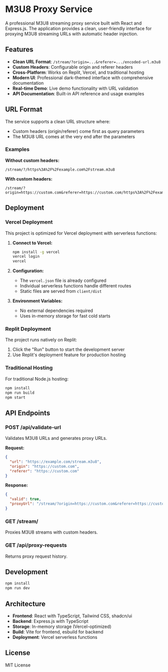 # M3U8 Proxy Service

A professional M3U8 streaming proxy service built with React and Express.js. The application provides a clean, user-friendly interface for proxying M3U8 streaming URLs with automatic header injection.

## Features

- **Clean URL Format**: `/stream/?origin=...&referer=.../encoded-url.m3u8`
- **Custom Headers**: Configurable origin and referer headers
- **Cross-Platform**: Works on Replit, Vercel, and traditional hosting
- **Modern UI**: Professional dark-themed interface with comprehensive documentation
- **Real-time Demo**: Live demo functionality with URL validation
- **API Documentation**: Built-in API reference and usage examples

## URL Format

The service supports a clean URL structure where:
- Custom headers (origin/referer) come first as query parameters
- The M3U8 URL comes at the very end after the parameters

### Examples

**Without custom headers:**
```
/stream/?/https%3A%2F%2Fexample.com%2Fstream.m3u8
```

**With custom headers:**
```
/stream/?origin=https://custom.com&referer=https://custom.com/https%3A%2F%2Fexample.com%2Fstream.m3u8
```

## Deployment

### Vercel Deployment

This project is optimized for Vercel deployment with serverless functions:

1. **Connect to Vercel:**
   ```bash
   npm install -g vercel
   vercel login
   vercel
   ```

2. **Configuration:**
   - The `vercel.json` file is already configured
   - Individual serverless functions handle different routes
   - Static files are served from `client/dist`

3. **Environment Variables:**
   - No external dependencies required
   - Uses in-memory storage for fast cold starts

### Replit Deployment

The project runs natively on Replit:

1. Click the "Run" button to start the development server
2. Use Replit's deployment feature for production hosting

### Traditional Hosting

For traditional Node.js hosting:

```bash
npm install
npm run build
npm start
```

## API Endpoints

### POST /api/validate-url
Validates M3U8 URLs and generates proxy URLs.

**Request:**
```json
{
  "url": "https://example.com/stream.m3u8",
  "origin": "https://custom.com",
  "referer": "https://custom.com"
}
```

**Response:**
```json
{
  "valid": true,
  "proxyUrl": "/stream/?origin=https://custom.com&referer=https://custom.com/https%3A%2F%2Fexample.com%2Fstream.m3u8"
}
```

### GET /stream/
Proxies M3U8 streams with custom headers.

### GET /api/proxy-requests
Returns proxy request history.

## Development

```bash
npm install
npm run dev
```

## Architecture

- **Frontend**: React with TypeScript, Tailwind CSS, shadcn/ui
- **Backend**: Express.js with TypeScript
- **Storage**: In-memory storage (Vercel-optimized)
- **Build**: Vite for frontend, esbuild for backend
- **Deployment**: Vercel serverless functions

## License

MIT License